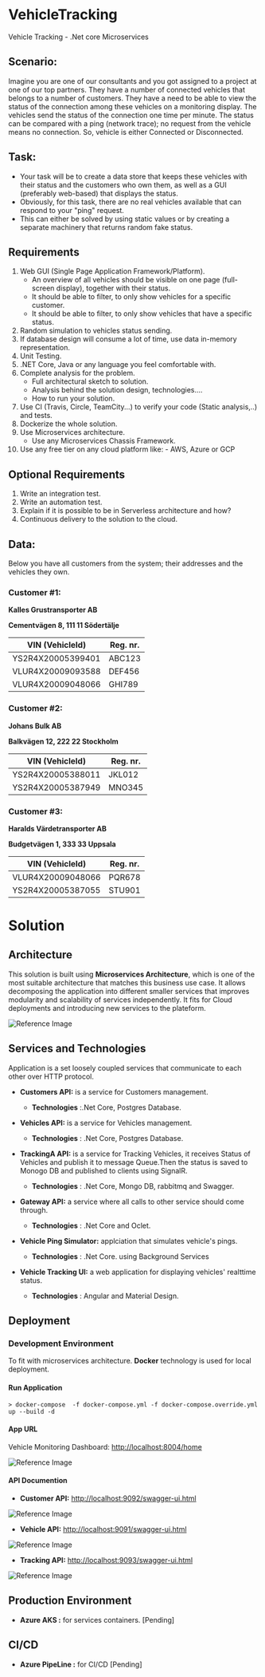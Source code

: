 # VehicleTracking
Vehicle Tracking  - .Net core Microservices
 
## Scenario:

Imagine you are one of our consultants and you got assigned to a project at one of our top partners.
They have a number of connected vehicles that belongs to a number of customers.
They have a need to be able to view the status of the connection among these vehicles on a monitoring display.
The vehicles send the status of the connection one time per minute.
The status can be compared with a ping (network trace); no request from the vehicle means no connection.
So, vehicle is either Connected or Disconnected.

## Task:

- Your task will be to create a data store that keeps these vehicles with their status and the customers who own them, as well as a GUI (preferably web-based) that displays the status.
- Obviously, for this task, there are no real vehicles available that can respond to your "ping" request.
- This can either be solved by using static values or ​​by creating a separate machinery that returns random fake status.

## Requirements

1. Web GUI (Single Page Application Framework/Platform).
   - An overview of all vehicles should be visible on one page (full-screen display), together with their status.
   - It should be able to filter, to only show vehicles for a specific customer.
   - It should be able to filter, to only show vehicles that have a specific status.
2. Random simulation to vehicles status sending.
3. If database design will consume a lot of time, use data in-memory representation.
4. Unit Testing.
5. .NET Core, Java or any language you feel comfortable with.
6. Complete analysis for the problem.
   - Full architectural sketch to solution.
   - Analysis behind the solution design, technologies....
   - How to run your solution.
7. Use CI (Travis, Circle, TeamCity...) to verify your code (Static analysis,..) and tests.
8. Dockerize the whole solution.
9. Use Microservices architecture.
   - Use any Microservices Chassis Framework.
10. Use any free tier on any cloud platform like: - AWS, Azure or GCP

## Optional Requirements

1. Write an integration test.
2. Write an automation test.
3. Explain if it is possible to be in Serverless architecture and how?
4. Continuous delivery to the solution to the cloud.

## Data:

Below you have all customers from the system; their addresses and the vehicles they own.

### Customer #1:

**Kalles Grustransporter AB**

**Cementvägen 8, 111 11 Södertälje**

| VIN (VehicleId)   | Reg. nr. |
| ----------------- | -------- |
| YS2R4X20005399401 | ABC123   |
| VLUR4X20009093588 | DEF456   |
| VLUR4X20009048066 | GHI789   |

### Customer #2:

**Johans Bulk AB**

**Balkvägen 12, 222 22 Stockholm**

| VIN (VehicleId)   | Reg. nr. |
| ----------------- | -------- |
| YS2R4X20005388011 | JKL012   |
| YS2R4X20005387949 | MNO345   |

### Customer #3:

**Haralds Värdetransporter AB**

**Budgetvägen 1, 333 33 Uppsala**

| VIN (VehicleId)   | Reg. nr. |
| ----------------- | -------- |
| VLUR4X20009048066 | PQR678   |
| YS2R4X20005387055 | STU901   |

# Solution

## Architecture
This solution is built using **Microservices Architecture**, which is one of the most suitable architecture that matches this business use case. It allows decomposing the application into different smaller services that improves modularity and scalability of services independently. It fits for Cloud deployments and introducing new services to the plateform.

![Reference Image](/images/diagram.png)

## Services and Technologies

Application is a set loosely coupled services that communicate to each other over HTTP protocol.

- **Customers API:**  is a service for Customers management. 
    - **Technologies** :.Net Core, Postgres Database.
- **Vehicles API:** is a service for Vehicles management. 
    - **Technologies** : .Net Core, Postgres Database.
- **TrackingA API:** is a service for Tracking Vehicles, it receives Status of Vehicles and publish it to message Queue.Then the status is saved to Monogo DB and published to clients using SignalR. 
    - **Technologies** : .Net Core, Mongo DB, rabbitmq and Swagger.
- **Gateway API:** a  service where all calls to other service should come through. 
    - **Technologies** : .Net Core and Oclet.

- **Vehicle Ping Simulator:** applciation that simulates vehicle's pings. 
    - **Technologies** : .Net Core. using Background Services
 
- **Vehicle Tracking UI:** a web application for displaying vehicles' realttime status. 
    - **Technologies** : Angular and Material Design.

## Deployment

### Development Environment

To fit with microservices architecture. **Docker** technology is used for local deployment.
 
#### Run Application

```shell
> docker-compose  -f docker-compose.yml -f docker-compose.override.yml up --build -d 

```

#### App URL

Vehicle Monitoring Dashboard: [http://localhost:8004/home](http://localhost:8004/home 'http://localhost:8004/home')
 
![Reference Image](/images/UI.png)

#### API Documention

- **Customer API:** [http://localhost:9092/swagger-ui.html](http://localhost:9092/swagger-ui.html 'http://localhost:9092/swagger-ui.html')
  

![Reference Image](/images/CustomerAPI.png)

- **Vehicle API:** [http://localhost:9091/swagger-ui.html](http://localhost:9091/swagger-ui.html 'http://localhost:9091/swagger-ui.html')

![Reference Image](/images/CustomerAPI.png)

- **Tracking API:** [http://localhost:9093/swagger-ui.html](http://localhost:9093/swagger-ui.html 'http://localhost:9093/swagger-ui.html')


![Reference Image](/images/TrackingAPI.png)

## Production Environment

- **Azure AKS :** for services containers. [Pending]

## CI/CD

- **Azure PipeLine :** for CI/CD [Pending]



   
